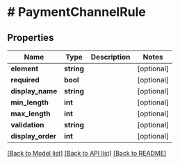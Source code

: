 # # PaymentChannelRule

## Properties

Name | Type | Description | Notes
------------ | ------------- | ------------- | -------------
**element** | **string** |  | [optional] 
**required** | **bool** |  | [optional] 
**display_name** | **string** |  | [optional] 
**min_length** | **int** |  | [optional] 
**max_length** | **int** |  | [optional] 
**validation** | **string** |  | [optional] 
**display_order** | **int** |  | [optional] 

[[Back to Model list]](../../README.md#documentation-for-models) [[Back to API list]](../../README.md#documentation-for-api-endpoints) [[Back to README]](../../README.md)


